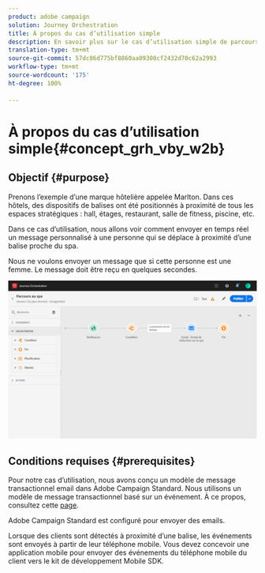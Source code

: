 ```yaml
---
product: adobe campaign
solution: Journey Orchestration
title: À propos du cas d’utilisation simple
description: En savoir plus sur le cas d’utilisation simple de parcours
translation-type: tm+mt
source-git-commit: 57dc86d775bf8860aa09300cf2432d70c62a2993
workflow-type: tm+mt
source-wordcount: '175'
ht-degree: 100%

---
```



# À propos du cas d’utilisation simple{#concept_grh_vby_w2b}

## Objectif {#purpose}

Prenons l’exemple d’une marque hôtelière appelée Marlton. Dans ces hôtels, des dispositifs de balises ont été positionnés à proximité de tous les espaces stratégiques : hall, étages, restaurant, salle de fitness, piscine, etc.

Dans ce cas d’utilisation, nous allons voir comment envoyer en temps réel un message personnalisé à une personne qui se déplace à proximité d’une balise proche du spa.

Nous ne voulons envoyer un message que si cette personne est une femme. Le message doit être reçu en quelques secondes.

![](../assets/journeyuc1_16.png)

## Conditions requises       {#prerequisites}

Pour notre cas d’utilisation, nous avons conçu un modèle de message transactionnel email dans Adobe Campaign Standard. Nous utilisons un modèle de message transactionnel basé sur un événement. À ce propos, consultez cette [page](https://docs.adobe.com/content/help/fr-FR/campaign-standard/using/communication-channels/transactional-messaging/about-transactional-messaging.html).

Adobe Campaign Standard est configuré pour envoyer des emails.

Lorsque des clients sont détectés à proximité d’une balise, les événements sont envoyés à partir de leur téléphone mobile. Vous devez concevoir une application mobile pour envoyer des événements du téléphone mobile du client vers le kit de développement Mobile SDK.